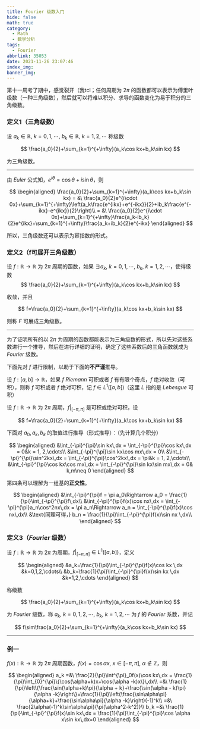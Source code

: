 ```yaml
---
title: Fourier 级数入门
hide: false
math: true
category:
  - Math
  - 数学分析
tags:
  - Fourier
abbrlink: 35053
date: 2021-11-26 23:07:46
index_img:
banner_img:
---
```


第十一周考了期中，感觉裂开（我tcl；任何周期为 $2\pi$ 的函数都可以表示为傅里叶级数（一种三角级数），然后就可以将难以积分、求导的函数变化为易于积分的三角级数。

### 定义1（三角级数）

设 $a_k\in \mathbb R,\ k=0,1,\cdots,\ b_k\in\mathbb R,\ k=1,2,\cdots$ 称级数

$$
\frac{a_0}{2}+\sum_{k=1}^{+\infty}(a_k\cos kx+b_k\sin kx)
$$

为三角级数。

---

由 $Euler$ 公式知，$e^{i\theta} = \cos \theta+i\sin\theta$，则

$$
\begin{aligned}
\frac{a_0}{2}+\sum_{k=1}^{+\infty}(a_k\cos kx+b_k\sin kx) = &\ \frac{a_0}{2}e^{i\cdot 0x}+\sum_{k=1}^{+\infty}\left(a_k\frac{e^{ikx}+e^{-ikx}}{2}+ib_k\frac{e^{-ikx}-e^{ikx}}{2}\right)\\
= &\ \frac{a_0}{2}e^{i\cdot 0x}+\sum_{k=1}^{+\infty}\frac{a_k-ib_k}{2}e^{ikx}+\sum_{k=1}^{+\infty}\frac{a_k+ib_k}{2}e^{-ikx}
\end{aligned}
$$

所以，三角级数还可以表示为幂指数的形式。

### 定义2（f可展开三角级数）

设 $f:\mathbb R\rightarrow \mathbb R$ 为 $2\pi$ 周期的函数，如果 $\exists a_k, \ k=0,1,\cdots,\ b_k,\ k = 1, 2, \cdots$，使得级数
$$
\frac{a_0}{2}+\sum_{k=1}^{+\infty}(a_k\cos kx+b_k\sin kx)
$$

收敛，并且

$$
f=\frac{a_0}{2}+\sum_{k=1}^{+\infty}(a_k\cos kx+b_k\sin kx)
$$

则称 $F$ 可展成三角级数。

---

为了证明所有的以 $2\pi$ 为周期的函数都能表示为三角级数的形式，所以先对这些系数进行一个推导，然后在进行详细的证明，确定了这些系数后的三角函数就成为 $Fourier$ 级数。

下面先对 $f$ 进行限制，以助于下面的**不严谨**推导。

设 $f:[a,b]\rightarrow \mathbb R$，如果 $f$ $Riemann$ 可积或者 $f$ 有有限个奇点，$f$ 绝对收敛（可积），则称 $f$ 可积或者 $f$ 绝对可积，记 $f\in L^1([a,b])$（这里 $L$ 指的是 $Lebesgue$ 可积）

设 $f:\mathbb R\rightarrow \mathbb R$ 为 $2\pi$ 周期，$f\biggl|_{[-\pi,\pi]}$ 是可积或绝对可积，设 

$$
f=\frac{a_0}{2}+\sum_{k=1}^{+\infty}(a_k\cos kx+b_k\sin kx)
$$

下面对 $a_0,a_k,b_k$ 的取值进行推导（形式推导）：（先计算几个积分）

$$
\begin{aligned}
&\int_{-\pi}^{\pi}\sin kx\,dx = \int_{-\pi}^{\pi}\cos kx\,dx = 0&k = 1, 2,\cdots\\
&\int_{-\pi}^{\pi}\sin kx\cos mx\,dx = 0\\
&\int_{-\pi}^{\pi}\sin^2kx\,dx = \int_{-\pi}^{\pi}\cos^2kx\,dx = \pi&k = 1, 2,\cdots\\
&\int_{-\pi}^{\pi}\cos kx\cos mx\,dx = \int_{-\pi}^{\pi}\sin kx\sin mx\,dx = 0& k,m\neq 0
\end{aligned}
$$

第四条可以理解为一组基的**正交性**。

$$
\begin{aligned}
&\int_{-\pi}^{\pi}f = \pi a_0\Rightarrow a_0 = \frac{1}{\pi}\int_{-\pi}^{\pi}f\,dx\\
&\int_{-\pi}^{\pi}f(x)\cos nx\,dx = \int_{-\pi}^{\pi}a_n\cos^2nx\,dx = \pi a_n\Rightarrow a_n = \int_{-\pi}^{\pi}f(x)\cos nx\,dx\\
&\text{同理可得，} b_n = \frac{1}{\pi}\int_{-\pi}^{\pi}f(x)\sin nx \,dx\\
\end{aligned}
$$

### 定义3（$Fourier$ 级数）

设 $f:\mathbb  R\rightarrow \mathbb R$ 为 $2\pi$ 为周期，$f\biggl|_{[-\pi,\pi]}\in L^1([a,b])$，定义

$$
\begin{aligned}
&a_k=\frac{1}{\pi}\int_{-\pi}^{\pi}f(x)\cos kx \,dx &k=0,1,2,\cdots\\
&b_k=\frac{1}{\pi}\int_{-\pi}^{\pi}f(x)\sin kx \,dx &k=1,2,\cdots
\end{aligned}
$$

称级数

$$
\frac{a_0}{2}+\sum_{k=1}^{+\infty}(a_k\cos kx+b_k\sin kx)
$$

为 $Fourier$ 级数，称 $a_k,\ k = 0, 1, 2,\cdots,\ b_k,\ k = 1, 2,\cdots$ 为 $f$ 的 $Fourier$ 系数，并记

$$
f\sim\frac{a_0}{2}+\sum_{k=1}^{+\infty}(a_k\cos kx+b_k\sin kx)
$$

---

### 例一

$f(x):\mathbb R\rightarrow \mathbb R$ 为 $2\pi$ 周期函数，$f(x) = \cos \alpha x,\ x \in [-\pi,\pi],\ \alpha \notin\mathbb Z$，则

$$
\begin{aligned}
a_k =&\ \frac{2}{\pi}\int^{\pi}_0f(x)\cos kx\,dx = \frac{1}{\pi}\int_{0}^{\pi}\{\cos(\alpha+k)x+\cos(\alpha -k)x\}\,dx\\
=&\ \frac{1}{\pi}\left\{\frac{\sin(\alpha+k)\pi}{\alpha + k}+\frac{\sin(\alpha - k)\pi}{\alpha -k}\right\}=\frac{1}{\pi}\left(\frac{\sin\alpha\pi}{\alpha+k}+\frac{\sin\alpha\pi}{\alpha -k}\right)(-1)^k\\
=&\ \frac{2\alpha(-1)^k\sin\alpha\pi}{\pi(\alpha^2-k^2)}\\
b_k =&\ \frac{1}{\pi}\int_{-\pi}^{\pi}f(x)\sin kx\,dx = \frac{1}{\pi}\int_{-\pi}^{\pi}\cos \alpha x\sin kx\,dx=0
\end{aligned}
$$
